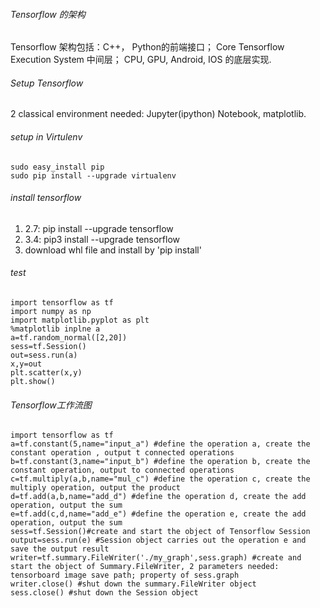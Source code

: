 ###### Tensorflow 的架构
Tensorflow 架构包括：C++， Python的前端接口； Core Tensorflow Execution System 中间层； CPU, GPU, Android, IOS 的底层实现.

###### Setup Tensorflow
2 classical environment needed: Jupyter(ipython) Notebook, matplotlib.

###### setup in Virtulenv
    sudo easy_install pip 
    sudo pip install --upgrade virtualenv

###### install tensorflow
1. 2.7: pip install --upgrade tensorflow
2. 3.4: pip3 install --upgrade tensorflow
3. download whl file and install by 'pip install'

###### test
    import tensorflow as tf
    import numpy as np
    import matplotlib.pyplot as plt
    %matplotlib inplne a
    a=tf.random_normal([2,20])
    sess=tf.Session()
    out=sess.run(a)
    x,y=out
    plt.scatter(x,y)
    plt.show()

###### Tensorflow工作流图
    import tensorflow as tf
    a=tf.constant(5,name="input_a") #define the operation a, create the constant operation , output t connected operations
    b=tf.constant(3,name="input_b") #define the operation b, create the constant operation, output to connected operations
    c=tf.multiply(a,b,name="mul_c") #define the operation c, create the multiply operation, output the product
    d=tf.add(a,b,name="add_d") #define the operation d, create the add operation, output the sum
    e=tf.add(c,d,name="add_e") #define the operation e, create the add operation, output the sum
    sess=tf.Session()#create and start the object of Tensorflow Session
    output=sess.run(e) #Session object carries out the operation e and save the output result
    writer=tf.summary.FileWriter('./my_graph',sess.graph) #create and start the object of Summary.FileWriter, 2 parameters needed: tensorboard image save path; property of sess.graph
    writer.close() #shut down the summary.FileWriter object
    sess.close() #shut down the Session object
